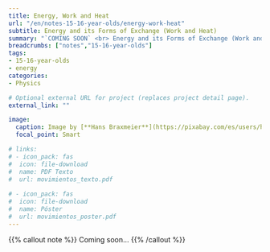 ```yaml
---
title: Energy, Work and Heat
url: "/en/notes-15-16-year-olds/energy-work-heat"
subtitle: Energy and its Forms of Exchange (Work and Heat)
summary: "`COMING SOON` <br> Energy and its Forms of Exchange (Work and Heat)."
breadcrumbs: ["notes","15-16-year-olds"]
tags:
- 15-16-year-olds
- energy
categories:
- Physics

# Optional external URL for project (replaces project detail page).
external_link: ""

image:
  caption: Image by [**Hans Braxmeier**](https://pixabay.com/es/users/hans-2/) on [Pixabay](https://pixabay.com/es/)
  focal_point: Smart

# links:
# - icon_pack: fas
#  icon: file-download
#  name: PDF Texto
#  url: movimientos_texto.pdf
  
# - icon_pack: fas
#  icon: file-download
#  name: Póster
#  url: movimientos_poster.pdf
---
```


{{% callout note %}}
Coming soon...
{{% /callout %}}
